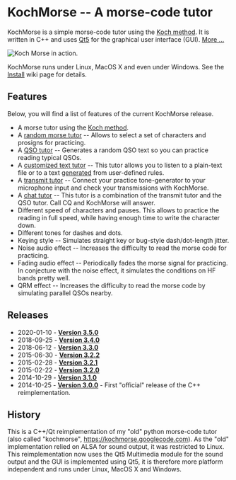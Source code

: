 # KochMorse -- A morse-code tutor

KochMorse is a simple morse-code tutor using the
[Koch method](http://www.qsl.net/n1irz/finley.morse.html). It is written in C++ and uses
[Qt5](https://qt-project.org) for the graphical user interface (GUI). [More ...](https://github.com/hmatuschek/kochmorse/wiki#how-to-use-kochmorse)

<img src="https://raw.githubusercontent.com/hmatuschek/kochmorse/master/doc/Koch_example.png" alt="Koch Morse in action." align="middle"/>

KochMorse runs under Linux, MacOS X and even under Windows. See the
[Install](https://github.com/hmatuschek/kochmorse/wiki/Install) wiki page for details.


## Features
Below, you will find a list of features of the current KochMorse release.

 * A morse tutor using the [Koch method](https://github.com/hmatuschek/kochmorse/wiki/Tutors#koch-tutor).
 * A [random morse tutor](https://github.com/hmatuschek/kochmorse/wiki/Tutors#random-tutor) -- Allows to select a set of characters and prosigns for practicing.
 * A [QSO tutor](https://github.com/hmatuschek/kochmorse/wiki/Tutors#qso-tutor) -- Generates a random QSO text so you can practice reading typical QSOs.
 * A [customized text tutor](https://github.com/hmatuschek/kochmorse/wiki/Tutors#generated-text-tutor) -- This tutor allows you to listen to a plain-text file or to a text
   [generated](https://github.com/hmatuschek/kochmorse/wiki/TextGen) from user-defined rules.
 * A [transmit tutor](https://github.com/hmatuschek/kochmorse/wiki/Tutors#transmit-tutor) -- Connect your practice tone-generator to your microphone input and check your
   transmissions with KochMorse.
 * A [chat tutor](https://github.com/hmatuschek/kochmorse/wiki/Tutors#chat-tutor) -- This tutor is a combination of the transmit tutor and the QSO tutor. Call CQ
   and KochMorse will answer.
 * Different speed of characters and pauses. This allows to practice the reading in full speed,
   while having enough time to write the character down.
 * Different tones for dashes and dots.
 * Keying style -- Simulates straight key or bug-style dash/dot-length jitter.
 * Noise audio effect -- Increases the difficulty to read the morse code for practicing.
 * Fading audio effect -- Periodically fades the morse signal for practicing. In conjecture with
   the noise effect, it simulates the conditions on HF bands pretty well.
 * QRM effect -- Increases the difficulty to read the morse code by simulating parallel QSOs nearby.

## Releases
 * 2020-01-10 - [**Version 3.5.0**](https://github.com/hmatuschek/kochmorse/releases/tag/v3.5.0)
 * 2018-09-25 - [**Version 3.4.0**](https://github.com/hmatuschek/kochmorse/releases/tag/v3.4.0)
 * 2018-06-12 - [**Version 3.3.0**](https://github.com/hmatuschek/kochmorse/releases/tag/v3.3.0)
 * 2015-06-30 - [**Version 3.2.2**](https://github.com/hmatuschek/kochmorse/releases/tag/v3.2.2)
 * 2015-02-28 - [**Version 3.2.1**](https://github.com/hmatuschek/kochmorse/releases/tag/v3.2.1)
 * 2015-02-22 - [**Version 3.2.0**](https://github.com/hmatuschek/kochmorse/releases/tag/v3.2.0)
 * 2014-10-29 - [**Version 3.1.0**](https://github.com/hmatuschek/kochmorse/releases/tag/v3.1.0)
 * 2014-10-25 - [**Version 3.0.0**](https://github.com/hmatuschek/kochmorse/releases/tag/v3.0.0) - First "official" release of the C++ reimplementation.


## History

This is a C++/Qt reimplementation of my "old" python morse-code tutor (also called "kochmorse",
https://kochmorse.googlecode.com). As the "old" implementation relied on ALSA for sound output,
it was restricted to Linux. This reimplementation now uses the Qt5 Multimedia module for the
sound output and the GUI is implemented using Qt5, it is therefore more platform independent
and runs under Linux, MacOS X and Windows.
